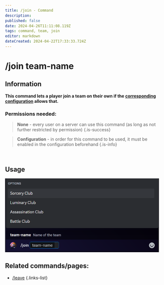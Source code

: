 ```yaml
---
title: /join - Command
description: 
published: false
date: 2024-04-26T11:11:08.119Z
tags: command, team, join
editor: markdown
dateCreated: 2024-04-22T17:33:33.724Z
---
```


# /join team-name
## Information
**This command lets a player join a team on their own if the [corresponding configuration](/en/Zoe-Configuration/Usermanagment/teamselfadding) allows that.**
<br>

### Permissions needed:
>**None** - every user on a server can use this command (as long as not further restricted by permission) {.is-success}

>**Configuration** - in order for this command to be used, it must be enabled in the configuration beforehand {.is-info}

<br>

## Usage
![](/en_/en_join_team.png)
<br>

## Related commands/pages:

- [/leave](/en/commands/team/leave)
{.links-list}